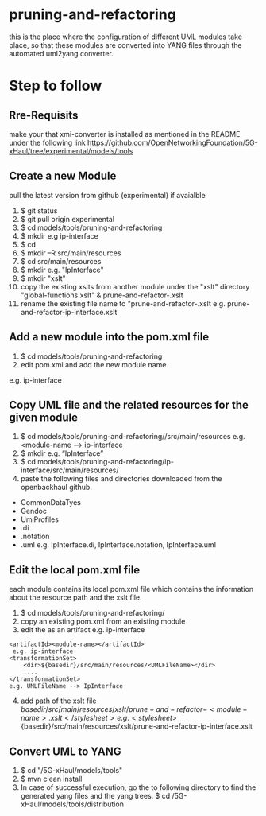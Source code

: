 #  pruning-and-refactoring
this is the place where the configuration of different UML modules take place, so that these modules are converted into YANG files through the automated uml2yang converter.

# Step to follow

## Rre-Requisits
make your that xmi-converter is installed as mentioned in the README under the following link
https://github.com/OpenNetworkingFoundation/5G-xHaul/tree/experimental/models/tools


##  Create a new Module
pull the latest version from github (experimental) if avaialble
  
  1) $ git status
  2) $ git pull origin experimental
  3) $ cd models/tools/pruning-and-refactoring
  4) $ mkdir <module-name> e.g ip-interface
  5) $ cd <module-name>
  6) $ mkdir –R src/main/resources
  7) $ cd src/main/resources
  8) $ mkdir <UMLFileName> e.g. "IpInterface"
  9) $ mkdir "xslt"
  10) copy the existing xslts from another module under the "xslt" directory 
      "global-functions.xslt" & prune-and-refactor-<module-name>.xslt
  11) rename the existing file name to "prune-and-refactor-<module-name>.xslt 
      e.g. prune-and-refactor-ip-interface.xslt
  
##  Add a new module into the pom.xml file 
  1) $ cd models/tools/pruning-and-refactoring
  2) edit pom.xml and add the new module name
   <modules>
     <module> <module-name> </module>
     e.g. <module> ip-interface </module>
   </modules>
   
## Copy UML file and the related resources for the given module
 1) $ cd models/tools/pruning-and-refactoring/<module-name>/src/main/resources
     e.g. <module-name --> ip-interface
 2) $ mkdir <UMLFileName> e.g. “IpInterface” 
 3) $ cd models/tools/pruning-and-refactoring/ip-interface/src/main/resources/<UMLFileName>
 4) paste the following files and directories downloaded from the openbackhaul github.
   - CommonDataTyes
   - Gendoc
   - UmlProfiles
   - <UMLFileName>.di
   - <UMLFileName>.notation
   - <UMLFileName>.uml
  e.g. IpInterface.di, IpInterface.notation, IpInterface.uml
 
 ## Edit the local pom.xml file
 each module contains its local pom.xml file which contains the information about the resource path and the xslt file.
  
  1) $ cd models/tools/pruning-and-refactoring/<module-name>
  2) copy an existing pom.xml from an existing module
  3) edit the <module-name> as an artifact
     <artifactId><module-name></artifactId>
     e.g. <artifactId>ip-interface</artifactId>
	
	<artifactId><module-name></artifactId>
	 e.g. ip-interface
	<transformationSet>
        <dir>${basedir}/src/main/resources/<UMLFileName></dir>
        ....
	</transformationSet>       
	e.g. UMLFileName --> IpInterface
    
   4) add path of the xslt file  
       <stylesheet>${basedir}/src/main/resources/xslt/prune-and-refactor-<module-name>.xslt</stylesheet>
       e.g.
      <stylesheet>${basedir}/src/main/resources/xslt/prune-and-refactor-ip-interface.xslt</stylesheet>
  

## Convert UML to YANG 
  1) $ cd "/5G-xHaul/models/tools"
  2) $ mvn clean install
  3) In case of successful execution, go the to following directory to find the generated yang files and the yang trees.
  $ cd /5G-xHaul/models/tools/distribution
